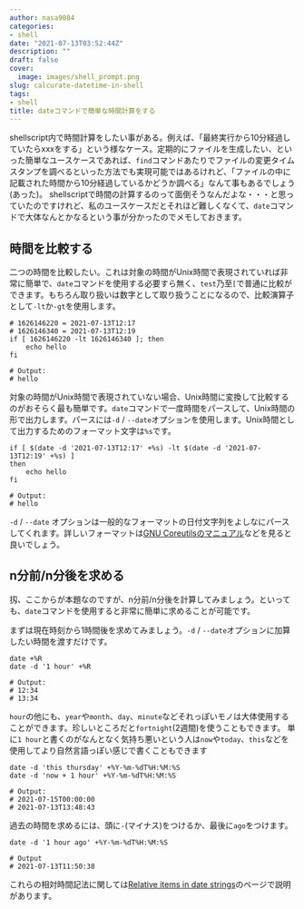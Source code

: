 ```yaml
---
author: nasa9084
categories:
- shell
date: "2021-07-13T03:52:44Z"
description: ""
draft: false
cover:
  image: images/shell_prompt.png
slug: calcurate-datetime-in-shell
tags:
- shell
title: dateコマンドで簡単な時間計算をする
---
```



shellscript内で時間計算をしたい事がある。例えば、「最終実行から10分経過していたらxxxをする」という様なケース。定期的にファイルを生成したい、といった簡単なユースケースであれば、`find`コマンドあたりでファイルの変更タイムスタンプを調べるといった方法でも実現可能ではあるけれど、「ファイルの中に記載された時間から10分経過しているかどうか調べる」なんて事もあるでしょう(あった)。
shellscriptで時間の計算するのって面倒そうなんだよな・・・と思っていたのですけれど、私のユースケースだとそれほど難しくなくて、`date`コマンドで大体なんとかなるという事が分かったのでメモしておきます。

## 時間を比較する

二つの時間を比較したい。これは対象の時間がUnix時間で表現されていれば非常に簡単で、`date`コマンドを使用する必要すら無く、`test`乃至`[`で普通に比較ができます。もちろん取り扱いは数字として取り扱うことになるので、比較演算子として`-lt`か`-gt`を使用します。

``` shell
# 1626146220 = 2021-07-13T12:17
# 1626146340 = 2021-07-13T12:19
if [ 1626146220 -lt 1626146340 ]; then
    echo hello
fi

# Output:
# hello
```

対象の時間がUnix時間で表現されていない場合、Unix時間に変換して比較するのがおそらく最も簡単です。`date`コマンドで一度時間をパースして、Unix時間の形で出力します。パースには`-d` / `--date`オプションを使用します。Unix時間として出力するためのフォーマット文字は`%s`です。

``` shell
if [ $(date -d '2021-07-13T12:17' +%s) -lt $(date -d '2021-07-13T12:19' +%s) ]
then
    echo hello
fi

# Output:
# hello
```

`-d` / `--date` オプションは一般的なフォーマットの日付文字列をよしなにパースしてくれます。詳しいフォーマットは[GNU Coreutilsのマニュアル](https://www.gnu.org/software/coreutils/manual/html_node/Date-input-formats.html#Date-input-formats)などを見ると良いでしょう。

## n分前/n分後を求める

扨、ここからが本題なのですが、n分前/n分後を計算してみましょう。といっても、`date`コマンドを使用すると非常に簡単に求めることが可能です。

まずは現在時刻から1時間後を求めてみましょう。`-d` / `--date`オプションに加算したい時間を渡すだけです。

``` shell
date +%R
date -d '1 hour' +%R

# Output:
# 12:34
# 13:34
```

`hour`の他にも、`year`や`month`、`day`、`minute`などそれっぽいモノは大体使用することができます。珍しいところだと`fortnight`(2週間)を使うこともできます。
単に`1 hour`と書くのがなんとなく気持ち悪いという人は`now`や`today`、`this`などを使用してより自然言語っぽい感じで書くこともできます

``` shell
date -d 'this thursday' +%Y-%m-%dT%H:%M:%S
date -d 'now + 1 hour' +%Y-%m-%dT%H:%M:%S

# Output:
# 2021-07-15T00:00:00
# 2021-07-13T13:48:43
```

過去の時間を求めるには、頭に`-`(マイナス)をつけるか、最後に`ago`をつけます。

``` shell
date -d '1 hour ago' +%Y-%m-%dT%H:%M:%S

# Output
# 2021-07-13T11:50:38
```

これらの相対時間記法に関しては[Relative items in date strings](https://www.gnu.org/software/coreutils/manual/html_node/Relative-items-in-date-strings.html#Relative-items-in-date-strings)のページで説明があります。



